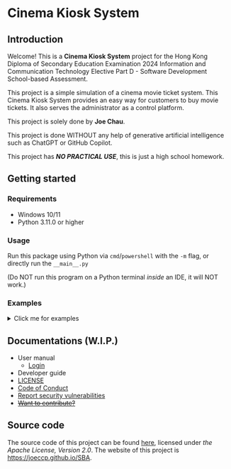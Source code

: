 # Cinema Kiosk System


## Introduction
Welcome! This is a **Cinema Kiosk System** project for 
the Hong Kong Diploma of Secondary Education Examination 2024 
Information and Communication Technology Elective Part D - Software Development 
School-based Assessment.

This project is a simple simulation of a cinema movie ticket system.
This Cinema Kiosk System provides an easy way for customers 
to buy movie tickets. 
It also serves the administrator as a control platform.

This project is solely done by **Joe Chau**.

This project is done WITHOUT any help of 
generative artificial intelligence such as ChatGPT or GitHub Copilot.

This project has ***NO PRACTICAL USE***, this is just a high school homework.


## Getting started

### Requirements
- Windows 10/11
- Python 3.11.0 or higher

### Usage
Run this package using Python via `cmd`/`powershell` with the `-m` flag, or directly run the `__main__.py`

(Do NOT run this program on a Python terminal *inside* an IDE, it will NOT work.)

### Examples
<!-- Please ignore the below HTML tags if you are reading from source -->
<details><summary>Click me for examples</summary>


Assume you have downloaded this package in `"C:\Users\[USER NAME]\Downloads"`.
```shell
python C:\Users\[USER NAME]\Downloads\SBA -m
```
or
```shell
python C:\Users\[USER NAME]\Downloads\SBA\__main__.py
```

</details>


## Documentations (W.I.P.)
- User manual
    - [Login](docs/login.md)
- Developer guide
- [LICENSE](LICENSE)
- [Code of Conduct](.github/CODE_OF_CONDUCT.md)
- [Report security vulnerabilities](.github/SECURITY.md)
- ~~[Want to contribute?](.github/CONTRIBUTING.md)~~


## Source code
The source code of this project can be found
[here](https://github.com/Joeccp/SBA),
licensed under *the Apache License, Version 2.0*.
The website of this project is <https://joeccp.github.io/SBA>.
